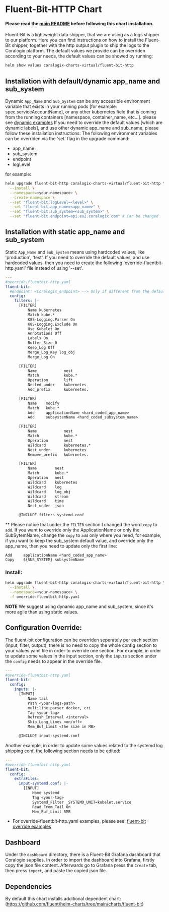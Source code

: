 # Fluent-Bit-HTTP Chart
#### Please read the [main README](https://github.com/coralogix/eng-integrations/blob/master/README.md) before following this chart installation.

Fluent-Bit is a lightweight data shipper, that we are using as a logs shipper to our platform.
Here you can find instructions on how to install the Fluent-Bit shipper, together with the http output plugin to ship the logs to the Coralogix platform.
The default values we provide can be overriden according to your needs, the default values can be showed by running:
```bash
helm show values coralogix-charts-virtual/fluent-bit-http
```

## Installation with default/dynamic app_name and sub_system
Dynamic `App_Name` and `Sub_System` can be any accessible environment variable that exists in your running pods [for example: spec.serviceAccountName], 
or any other kubernetes field that is coming from the running containers [namespace, container_name, etc...].
please see [dynamic examples](https://kubernetes.io/docs/tasks/inject-data-application/environment-variable-expose-pod-information/)
If you need to override the default values [which are dynamic labels], and use other dynamic app_name and sub_name, please follow these installation instructions: 
The following environment variables can be overriden via the 'set' flag in the upgrade command:
* app_name
* sub_system
* endpoint
* logLevel

for example:
```bash
helm upgrade fluent-bit-http coralogix-charts-virtual/fluent-bit-http \
  --install \
  --namespace=<your-namespace> \
  --create-namespace \
  --set "fluent-bit.logLevel=<level>" \
  --set "fluent-bit.app_name=<app_name>" \
  --set "fluent-bit.sub_system=<sub_system>" \
  --set "fluent-bit.endpoint=api.eu2.coralogix.com" # Can be changed
```

## Installation with static app_name and sub_system
Static `App_Name` and `Sub_System` means using hardcoded values, like 'production', 'test'. 
If you need to override the default values, and use hardcoded values, then you need to create the following 'override-fluentbit-http.yaml' file instead of using '--set'.

```yaml
---
#override-fluentbit-http.yaml
fluent-bit: 
  #endpoint: <Coralogix_endpoint> --> Only if different from the defaults
  config:
    filters: |-
      [FILTER]
          Name kubernetes
          Match kube.*
          K8S-Logging.Parser On
          K8S-Logging.Exclude On
          Use_Kubelet On
          Annotations Off
          Labels On
          Buffer_Size 0
          Keep_Log Off
          Merge_Log_Key log_obj
          Merge_Log On

      [FILTER]
          Name            nest
          Match           kube.*
          Operation       lift
          Nested_under    kubernetes
          Add_prefix      kubernetes.

      [FILTER]
          Name    modify
          Match   kube.*
          Add     applicationName <hard_coded_app_name>
          Add     subsystemName <hard_coded_subsystem_name>  

      [FILTER]
          Name            nest
          Match           kube.*
          Operation       nest
          Wildcard        kubernetes.*
          Nest_under      kubernetes
          Remove_prefix   kubernetes.

      [FILTER]
          Name        nest
          Match       kube.*
          Operation   nest
          Wildcard    kubernetes
          Wildcard    log
          Wildcard    log_obj
          Wildcard    stream
          Wildcard    time
          Nest_under  json

      @INCLUDE filters-systemd.conf
```

** Please notice that under the `FILTER` section I changed the word `copy` to `add`. If you want to override only the ApplicationName or only the SubSytemName, 
change the `copy` to `add` only where you need, for example, if you want to keep the sub_system default value,
and override only the app_name, then you need to update only the first line:
```
Add     applicationName <hard_coded_app_name>
Copy    ${SUB_SYSTEM} subsystemName
```

### Install:
```bash
helm upgrade fluent-bit-http coralogix-charts-virtual/fluent-bit-http \
  --install \
  --namespace=<your-namespace> \
  -f override-fluentbit-http.yaml
```

**NOTE**
We suggest using dynamic app_name and sub_system, since it's more agile than using static values.


## Configuration Override: 
The fluent-bit configuration can be overriden seperately per each section (input, filter, output), there is no need to copy the whole config section to your values.yaml file in order to override one section. For example, in order to update some values in the input section, only the `inputs` section under the `config` needs to appear in the override file. 
```yaml
---
#override-fluentbit-http.yaml
fluent-bit: 
  config:
    inputs: |-
      [INPUT]
          Name tail
          Path <your-logs-path>
          multiline.parser docker, cri
          Tag <your-tag>
          Refresh_Interval <interval>
          Skip_Long_Lines <on/off>
          Mem_Buf_Limit <the size in MB>

      @INCLUDE input-systemd.conf
```

Another example, in order to update some values related to the systemd log shipping conf, the following section needs to be edited:
```yaml
---
#override-fluentbit-http.yaml
fluent-bit:
  config:
    extraFiles:
      input-systemd.conf: |-
        [INPUT]
            Name systemd
            Tag <your-tag>
            Systemd_Filter _SYSTEMD_UNIT=kubelet.service
            Read_From_Tail On
            Mem_Buf_Limit 5MB
```

* For override-fluentbit-http.yaml examples, please see: [fluent-bit override examples](https://github.com/coralogix/eng-integrations/blob/master/fluent-bit/examples)

## Dashboard
Under the `dashboard` directory, there is a Fluent-Bit Grafana dashboard that Coralogix supplies.
In order to import the dashboard into Grafana, firstly copy the json file content.
Afterwards go to Grafana press the `Create` tab, then press `import`, and paste the copied json file.

## Dependencies
By default this chart installs additional dependent chart:
(https://github.com/fluent/helm-charts/tree/main/charts/fluent-bit)

